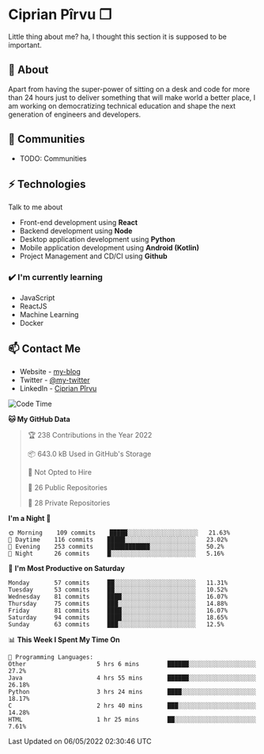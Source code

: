 # Ciprian Pîrvu ❐

Little thing about me? ha, I thought this section it is supposed to be important.

## 🧐 About

Apart from having the super-power of sitting on a desk and code for more than 24 hours just to deliver something that will make world a better place, I am working on democratizing technical education and shape the next generation of engineers and developers.

## 👯 Communities

-   TODO: Communities

## ⚡ Technologies

Talk to me about

-   Front-end development using **React**
-   Backend development using **Node**
-   Desktop application development using **Python**
-   Mobile application development using **Android (Kotlin)**
-   Project Management and CD/CI using **Github**

### ✔️ I'm currently learning

-   JavaScript
-   ReactJS
-   Machine Learning
-   Docker

## 📫 Contact Me

-   Website - [my-blog]()
-   Twitter - [@my-twitter]()
-   LinkedIn - [Ciprian Pîrvu](https://www.linkedin.com/in/p%C3%AErvu-ciprian-cristian-4415991b1/)

<!--START_SECTION:waka-->
![Code Time](http://img.shields.io/badge/Code%20Time-1%2C172%20hrs%2037%20mins-blue)

**🐱 My GitHub Data** 

> 🏆 238 Contributions in the Year 2022
 > 
> 📦 643.0 kB Used in GitHub's Storage 
 > 
> 🚫 Not Opted to Hire
 > 
> 📜 26 Public Repositories 
 > 
> 🔑 28 Private Repositories  
 > 
**I'm a Night 🦉** 

```text
🌞 Morning    109 commits    █████░░░░░░░░░░░░░░░░░░░░   21.63% 
🌆 Daytime    116 commits    █████░░░░░░░░░░░░░░░░░░░░   23.02% 
🌃 Evening    253 commits    ████████████░░░░░░░░░░░░░   50.2% 
🌙 Night      26 commits     █░░░░░░░░░░░░░░░░░░░░░░░░   5.16%

```
📅 **I'm Most Productive on Saturday** 

```text
Monday       57 commits     ██░░░░░░░░░░░░░░░░░░░░░░░   11.31% 
Tuesday      53 commits     ██░░░░░░░░░░░░░░░░░░░░░░░   10.52% 
Wednesday    81 commits     ████░░░░░░░░░░░░░░░░░░░░░   16.07% 
Thursday     75 commits     ███░░░░░░░░░░░░░░░░░░░░░░   14.88% 
Friday       81 commits     ████░░░░░░░░░░░░░░░░░░░░░   16.07% 
Saturday     94 commits     ████░░░░░░░░░░░░░░░░░░░░░   18.65% 
Sunday       63 commits     ███░░░░░░░░░░░░░░░░░░░░░░   12.5%

```


📊 **This Week I Spent My Time On** 

```text
💬 Programming Languages: 
Other                    5 hrs 6 mins        ██████░░░░░░░░░░░░░░░░░░░   27.2% 
Java                     4 hrs 55 mins       ██████░░░░░░░░░░░░░░░░░░░   26.18% 
Python                   3 hrs 24 mins       ████░░░░░░░░░░░░░░░░░░░░░   18.17% 
C                        2 hrs 40 mins       ███░░░░░░░░░░░░░░░░░░░░░░   14.28% 
HTML                     1 hr 25 mins        ██░░░░░░░░░░░░░░░░░░░░░░░   7.61%

```


 Last Updated on 06/05/2022 02:30:46 UTC
<!--END_SECTION:waka-->
